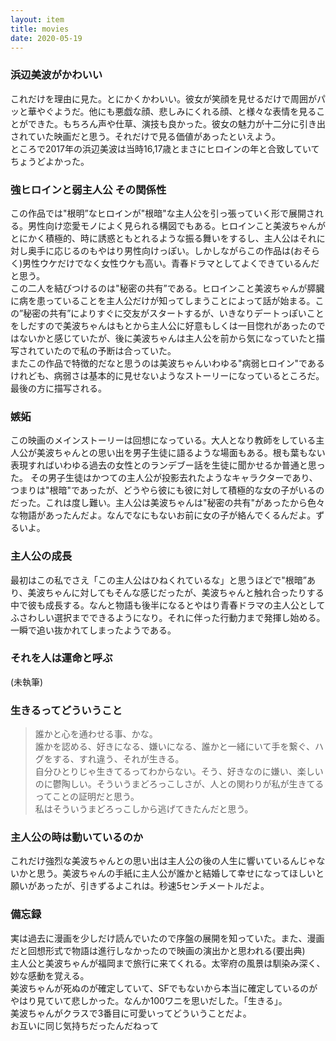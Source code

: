 ```yaml
---
layout: item
title: movies
date: 2020-05-19
---
```



### 浜辺美波がかわいい
これだけを理由に見た。とにかくかわいい。彼女が笑顔を見せるだけで周囲がパッと華やぐようだ。他にも悪戯な顔、悲しみにくれる顔、と様々な表情を見ることができた。もちろん声や仕草、演技も良かった。彼女の魅力が十二分に引き出されていた映画だと思う。それだけで見る価値があったといえよう。<br>
ところで2017年の浜辺美波は当時16,17歳とまさにヒロインの年と合致していてちょうどよかった。

### 強ヒロインと弱主人公 その関係性
この作品では"根明”なヒロインが"根暗"な主人公を引っ張っていく形で展開される。男性向け恋愛モノによく見られる構図でもある。ヒロインこと美波ちゃんがとにかく積極的、時に誘惑ともとれるような振る舞いをするし、主人公はそれに対し奥手に応じるのもやはり男性向けっぽい。しかしながらこの作品は(おそらく)男性ウケだけでなく女性ウケも高い。青春ドラマとしてよくできているんだと思う。<br>
この二人を結びつけるのは"秘密の共有”である。ヒロインこと美波ちゃんが膵臓に病を患っていることを主人公だけが知ってしまうことによって話が始まる。この”秘密の共有”によりすぐに交友がスタートするが、いきなりデートっぽいことをしだすので美波ちゃんはもとから主人公に好意もしくは一目惚れがあったのではないかと感じていたが、後に美波ちゃんは主人公を前から気になっていたと描写されていたので私の予断は合っていた。<br>
またこの作品で特徴的だなと思うのは美波ちゃんいわゆる"病弱ヒロイン"であるけれども、病弱さは基本的に見せないようなストーリーになっているところだ。最後の方に描写される。<br>

### 嫉妬
この映画のメインストーリーは回想になっている。大人となり教師をしている主人公が美波ちゃんとの思い出を男子生徒に語るような場面もある。根も葉もない表現すればいわゆる過去の女性とのランデブー話を生徒に聞かせるか普通と思った。
その男子生徒はかつての主人公が投影去れたようなキャラクターであり、つまりは"根暗"であったが、どうやら彼にも彼に対して積極的な女の子がいるのだった。これは度し難い。主人公は美波ちゃんは"秘密の共有"があったから色々な物語があったんだよ。なんでなにもないお前に女の子が絡んでくるんだよ。ずるいよ。

### 主人公の成長
最初はこの私でさえ「この主人公はひねくれているな」と思うほどで"根暗”あり、美波ちゃんに対してもそんな感じだったが、美波ちゃんと触れ合ったりする中で彼も成長する。なんと物語も後半になるとやはり青春ドラマの主人公としてふさわしい選択までできるようになり。それに伴った行動力まで発揮し始める。一瞬で追い抜かれてしまったようである。

### それを人は運命と呼ぶ
(未執筆)<br>

### 生きるってどういうこと
> 誰かと心を通わせる事、かな。<br>
> 誰かを認める、好きになる、嫌いになる、誰かと一緒にいて手を繋ぐ、ハグをする、すれ違う、それが生きる。<br>
> 自分ひとりじゃ生きてるってわからない。そう、好きなのに嫌い、楽しいのに鬱陶しい。そういうまどろっこしさが、人との関わりが私が生きてるってことの証明だと思う。<br>
私はそういうまどろっこしから逃げてきたんだと思う。<br>

### 主人公の時は動いているのか
これだけ強烈な美波ちゃんとの思い出は主人公の後の人生に響いているんじゃないかと思う。美波ちゃんの手紙に主人公が誰かと結婚して幸せになってほしいと願いがあったが、引きずるよこれは。秒速5センチメートルだよ。<br>

### 備忘録
実は過去に漫画を少しだけ読んでいたので序盤の展開を知っていた。また、漫画だと回想形式で物語は進行しなかったので映画の演出かと思われる(要出典)<br>
主人公と美波ちゃんが福岡まで旅行に来てくれる。太宰府の風景は馴染み深く、妙な感動を覚える。<br>
美波ちゃんが死ぬのが確定していて、SFでもないから本当に確定しているのがやはり見ていて悲しかった。なんか100ワニを思いだした。「生きる」。<br>
美波ちゃんがクラスで3番目に可愛いってどういうことだよ。<br>
お互いに同じ気持ちだったんだねって<br>